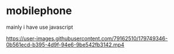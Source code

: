 # mobilephone 

mainly i have use javascript

https://user-images.githubusercontent.com/79162510/179749346-0b561ecd-b395-4d9f-94e6-9be542fb3142.mp4





